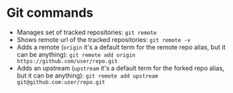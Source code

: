 # Git commands

- Manages set of tracked repositories: `git remote`
- Shows remote url of the tracked repositories: `git remote -v`
- Adds a remote (`origin` it's a default term for the remote repo alias, but it can be anything): `git remote add origin https://github.com/user/repo.git`
- Adds an upstream (`upstream` it's a default term for the forked repo alias, but it can be anything): `git remote add upstream git@github.com:user/repo.git`